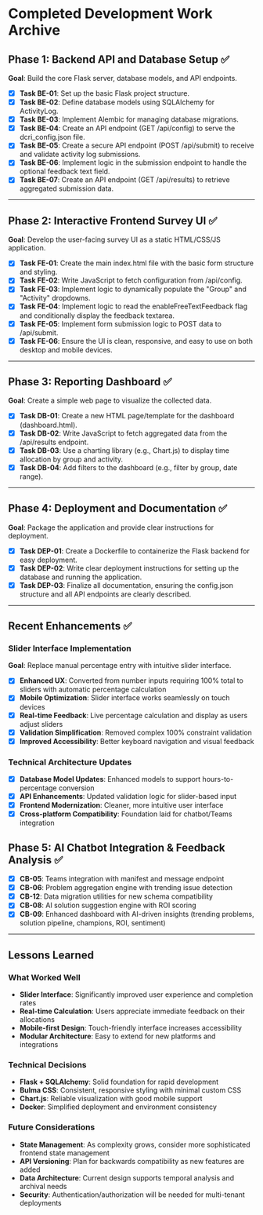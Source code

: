 # Completed Development Work Archive

## Phase 1: Backend API and Database Setup ✅

**Goal**: Build the core Flask server, database models, and API endpoints.

- [x] **Task BE-01**: Set up the basic Flask project structure.
- [x] **Task BE-02**: Define database models using SQLAlchemy for ActivityLog.
- [x] **Task BE-03**: Implement Alembic for managing database migrations.
- [x] **Task BE-04**: Create an API endpoint (GET /api/config) to serve the dcri_config.json file.
- [x] **Task BE-05**: Create a secure API endpoint (POST /api/submit) to receive and validate activity log submissions.
- [x] **Task BE-06**: Implement logic in the submission endpoint to handle the optional feedback text field.
- [x] **Task BE-07**: Create an API endpoint (GET /api/results) to retrieve aggregated submission data.

---

## Phase 2: Interactive Frontend Survey UI ✅

**Goal**: Develop the user-facing survey UI as a static HTML/CSS/JS application.

- [x] **Task FE-01**: Create the main index.html file with the basic form structure and styling.
- [x] **Task FE-02**: Write JavaScript to fetch configuration from /api/config.
- [x] **Task FE-03**: Implement logic to dynamically populate the "Group" and "Activity" dropdowns.
- [x] **Task FE-04**: Implement logic to read the enableFreeTextFeedback flag and conditionally display the feedback textarea.
- [x] **Task FE-05**: Implement form submission logic to POST data to /api/submit.
- [x] **Task FE-06**: Ensure the UI is clean, responsive, and easy to use on both desktop and mobile devices.

---

## Phase 3: Reporting Dashboard ✅

**Goal**: Create a simple web page to visualize the collected data.

- [x] **Task DB-01**: Create a new HTML page/template for the dashboard (dashboard.html).
- [x] **Task DB-02**: Write JavaScript to fetch aggregated data from the /api/results endpoint.
- [x] **Task DB-03**: Use a charting library (e.g., Chart.js) to display time allocation by group and activity.
- [x] **Task DB-04**: Add filters to the dashboard (e.g., filter by group, date range).

---

## Phase 4: Deployment and Documentation ✅

**Goal**: Package the application and provide clear instructions for deployment.

- [x] **Task DEP-01**: Create a Dockerfile to containerize the Flask backend for easy deployment.
- [x] **Task DEP-02**: Write clear deployment instructions for setting up the database and running the application.
- [x] **Task DEP-03**: Finalize all documentation, ensuring the config.json structure and all API endpoints are clearly described.

---

## Recent Enhancements ✅

### Slider Interface Implementation
**Goal**: Replace manual percentage entry with intuitive slider interface.

- [x] **Enhanced UX**: Converted from number inputs requiring 100% total to sliders with automatic percentage calculation
- [x] **Mobile Optimization**: Slider interface works seamlessly on touch devices
- [x] **Real-time Feedback**: Live percentage calculation and display as users adjust sliders
- [x] **Validation Simplification**: Removed complex 100% constraint validation
- [x] **Improved Accessibility**: Better keyboard navigation and visual feedback

### Technical Architecture Updates
- [x] **Database Model Updates**: Enhanced models to support hours-to-percentage conversion
- [x] **API Enhancements**: Updated validation logic for slider-based input
- [x] **Frontend Modernization**: Cleaner, more intuitive user interface
- [x] **Cross-platform Compatibility**: Foundation laid for chatbot/Teams integration

## Phase 5: AI Chatbot Integration & Feedback Analysis ✅

- [x] **CB-05**: Teams integration with manifest and message endpoint
- [x] **CB-06**: Problem aggregation engine with trending issue detection
- [x] **CB-12**: Data migration utilities for new schema compatibility
- [x] **CB-08**: AI solution suggestion engine with ROI scoring
- [x] **CB-09**: Enhanced dashboard with AI-driven insights (trending problems, solution pipeline, champions, ROI, sentiment)

---

## Lessons Learned

### What Worked Well
- **Slider Interface**: Significantly improved user experience and completion rates
- **Real-time Calculation**: Users appreciate immediate feedback on their allocations
- **Mobile-first Design**: Touch-friendly interface increases accessibility
- **Modular Architecture**: Easy to extend for new platforms and integrations

### Technical Decisions
- **Flask + SQLAlchemy**: Solid foundation for rapid development
- **Bulma CSS**: Consistent, responsive styling with minimal custom CSS
- **Chart.js**: Reliable visualization with good mobile support
- **Docker**: Simplified deployment and environment consistency

### Future Considerations
- **State Management**: As complexity grows, consider more sophisticated frontend state management
- **API Versioning**: Plan for backwards compatibility as new features are added
- **Data Architecture**: Current design supports temporal analysis and archival needs
- **Security**: Authentication/authorization will be needed for multi-tenant deployments